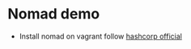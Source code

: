 # Nomad demo

- Install nomad on vagrant follow [hashcorp official](https://developer.hashicorp.com/nomad/tutorials/get-started/get-started-install)